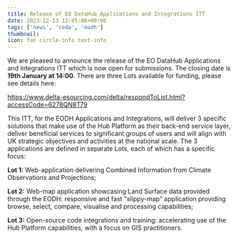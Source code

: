 ```yaml
---
title: Release of EO DataHub Applications and Integrations ITT
date: 2023-12-13 12:45:00+00:00
tags: ['news', 'ceda', 'eodh']
thumbnail: 
icon: fas circle-info text-info
---
```


We are pleased to announce the release of the EO DataHub Applications and Integrations ITT which is now open for submissions. The closing date is **19th January at 14:00**.
There are three Lots available for funding, please see details here:

https://www.delta-esourcing.com/delta/respondToList.html?accessCode=6278QN8T79

This ITT, for the EODH Applications and Integrations, will deliver 3 specific solutions that make use of the Hub Platform as their back-end service layer, deliver beneficial services to significant groups of users and will align with UK strategic objectives and activities at the national scale. 
The 3 applications are defined in separate Lots, each of which has a specific focus: 

**Lot 1:** Web-application delivering Combined Information from Climate Observations and Projections;

**Lot 2:** Web-map application showcasing Land Surface data provided through the EODH: responsive and fast "slippy-map" application providing browse, select, compare, visualise and processing capabilities;

**Lot 3:** Open-source code integrations and training: accelerating use of the Hub Platform capabilities, with a focus on GIS practitioners.

